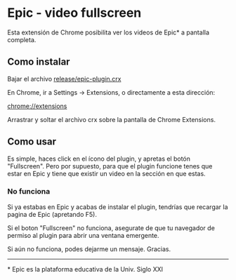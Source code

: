 # Epic - video fullscreen 

Esta extensión de Chrome posibilita ver los videos de Epic* a pantalla completa. 

## Como instalar

Bajar el archivo [release/epic-plugin.crx](https://github.com/libasoles/epic-plugin-sxxi/blob/master/release/epic-plugin.crx)

En Chrome, ir a Settings -> Extensions, o directamente a esta dirección: 

[chrome://extensions](chrome://extensions)

Arrastrar y soltar el archivo crx sobre la pantalla de Chrome Extensions.

## Como usar

Es simple, haces click en el ícono del plugin, y apretas el botón "Fullscreen". Pero por supuesto, para que el plugin funcione tenes que estar en Epic y tiene que existir un video en la sección en que estas.

### No funciona
Si ya estabas en Epic y acabas de instalar el plugin, tendrías que recargar la pagina de Epic (apretando F5).

Si el boton "Fullscreen" no funciona, asegurate de que tu navegador de permiso al plugin para abrir una ventana emergente.

Si aún no funciona, podes dejarme un mensaje. Gracias. 

---

\* Epic es la plataforma educativa de la Univ. Siglo XXI
